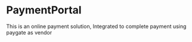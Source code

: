 # PaymentPortal
This is an online payment solution, Integrated to complete payment using paygate as vendor
